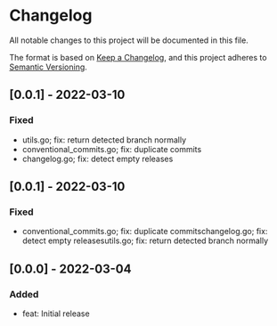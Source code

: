 # Changelog
All notable changes to this project will be documented in this file.
		
The format is based on [Keep a Changelog](https://keepachangelog.com/en/1.0.0/),
and this project adheres to [Semantic Versioning](https://semver.org/spec/v2.0.0.html).

##  [0.0.1] - 2022-03-10
### Fixed
- utils.go; fix: return detected branch normally
- conventional_commits.go; fix: duplicate commits
- changelog.go; fix: detect empty releases

## [0.0.1] - 2022-03-10
### Fixed
- conventional_commits.go; fix: duplicate commitschangelog.go; fix: detect empty releasesutils.go; fix: return detected branch normally
## [0.0.0] - 2022-03-04
### Added
- feat: Initial release
